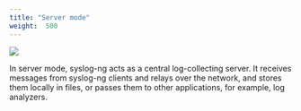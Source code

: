 ```yaml
---
title: "Server mode"
weight:  500
---
```

<!-- DISCLAIMER: This file is based on the syslog-ng Open Source Edition documentation https://github.com/balabit/syslog-ng-ose-guides/commit/2f4a52ee61d1ea9ad27cb4f3168b95408fddfdf2 and is used under the terms of The syslog-ng Open Source Edition Documentation License. The file has been modified by Axoflow. -->

![](../Images/Figures/fig-server_mode01.png)

In server mode, syslog-ng acts as a central log-collecting server. It receives messages from syslog-ng clients and relays over the network, and stores them locally in files, or passes them to other applications, for example, log analyzers.

